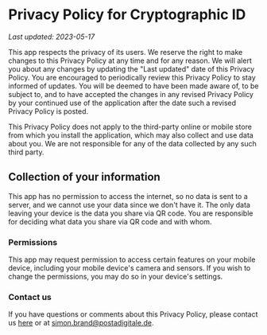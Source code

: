# Privacy Policy for Cryptographic ID

_Last updated: 2023-05-17_

This app respects the privacy of its users.
We reserve the right to make changes to this Privacy Policy at any time and for any reason. We will alert you about any changes by updating the "Last updated" date of this Privacy Policy. You are encouraged to periodically review this Privacy Policy to stay informed of updates. You will be deemed to have been made aware of, to be subject to, and to have accepted the changes in any revised Privacy Policy by your continued use of the application after the date such a revised Privacy Policy is posted.

This Privacy Policy does not apply to the third-party online or mobile store from which you install the application, which may also collect and use data about you. We are not responsible for any of the data collected by any such third party.

## Collection of your information

This app has no permission to access the internet, so no data is sent to a server, and we cannot use your data since we don't have it. The only data leaving your device is the data you share via QR code. You are responsible for deciding what data you share via QR code and with whom.

### Permissions

This app may request permission to access certain features on your mobile device, including your mobile device's camera and sensors. If you wish to change the permissions, you may do so in your device's settings.

### Contact us

If you have questions or comments about this Privacy Policy, please contact us [here](https://gitlab.com/cryptographic_id/cryptographic-id-flutter/-/issues) or at simon.brand@postadigitale.de.
